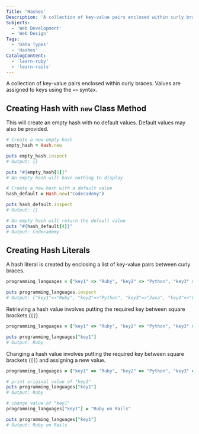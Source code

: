 ```yaml
---
Title: 'Hashes'
Description: 'A collection of key-value pairs enclosed within curly braces. Values are assigned to keys using the => syntax. This will create an empty hash with no default values. Default values may also be provided. ruby emptyhash = Hash.new puts emptyhash.inspect puts "#{emptyhash[1]}" hashdefault = Hash.new("Codecademy")'
Subjects:
  - 'Web Development'
  - 'Web Design'
Tags:
  - 'Data Types'
  - 'Hashes'
CatalogContent:
  - 'learn-ruby'
  - 'learn-rails'
---
```


A collection of key-value pairs enclosed within curly braces. Values are assigned to keys using the `=>` syntax.

## Creating Hash with `new` Class Method

This will create an empty hash with no default values. Default values may also be provided.

```ruby
# Create a new empty hash
empty_hash = Hash.new

puts empty_hash.inspect
# Output: {}

puts "#{empty_hash[1]}"
# An empty hash will have nothing to display

# Create a new hash with a default value
hash_default = Hash.new("Codecademy")

puts hash_default.inspect
# Output: {}

# An empty hash will return the default value
puts "#{hash_default[4]}"
# Output: Codecademy
```

## Creating Hash Literals

A hash literal is created by enclosing a list of key-value pairs between curly braces.

```ruby
programming_languages = {"key1" => "Ruby", "key2" => "Python", "key3" => "Java", "key4" => "C++", "key5" => "C#"}

puts programming_languages.inspect
# Output: {"key1"=>"Ruby", "key2"=>"Python", "key3"=>"Java", "key4"=>"C++", "key5"=>"C#"}
```

Retrieving a hash value involves putting the required key between square brackets (`[]`).

```ruby
programming_languages = {"key1" => "Ruby", "key2" => "Python", "key3" => "Java", "key4" => "C++", "key5" => "C#"}

puts programming_languages["key1"]
# Output: Ruby
```

Changing a hash value involves putting the required key between square brackets (`[]`) and assigning a new value.

```ruby
programming_languages = {"key1" => "Ruby", "key2" => "Python", "key3" => "Java", "key4" => "C++", "key5" => "C#"}

# print original value of "key1"
puts programming_languages["key1"]
# Output: Ruby

# change value of "key1"
programming_languages["key1"] = "Ruby on Rails"

puts programming_languages["key1"]
# Output: Ruby on Rails
```
